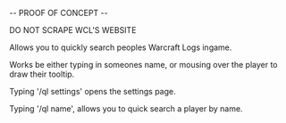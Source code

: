 -- PROOF OF CONCEPT -- 

DO NOT SCRAPE WCL'S WEBSITE

Allows you to quickly search peoples Warcraft Logs ingame.

Works be either typing in someones name, or mousing over the player to draw their tooltip.


 

Typing '/ql settings' opens the settings page.

Typing '/ql name', allows you to quick search a player by name.
